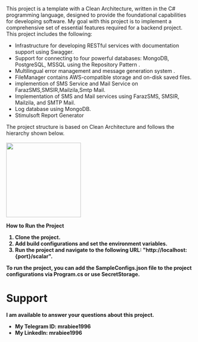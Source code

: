 This project is a template with a Clean Architecture, written in the C# programming language, designed to provide the foundational capabilities for developing software. My goal with this project is to implement a comprehensive set of essential features required for a backend project. This project includes the following:

<ul>
<li>Infrastructure for developing RESTful services with documentation support using Swagger.</li>
<li>Support for connecting to four powerful databases: MongoDB, PostgreSQL, MSSQL using the Repository Pattern .</li>
<li>Multilingual error management and message generation system .</li>
<li>FileManager contains AWS-compatible storage and on-disk saved files.</li>
<li>implemention of SMS Service and Mail Service on FarazSMS,SMSIR,Mailzila,Smtp Mail.</li>
<li>Implementation of SMS and Mail services using FarazSMS, SMSIR, Mailzila, and SMTP Mail.</li>
<li>Log database using MongoDB.</li>
<li>Stimulsoft Report Generator</li>
</ul>
The project structure is based on Clean Architecture and follows the hierarchy shown below. <br><br>

<img width="200" src="http://45.149.77.10:9000/test/DotnetClean.png">

<b>How to Run the Project<b>
1) Clone the project.
2) Add build configurations and set the environment variables.
3) Run the project and navigate to the following URL: "http://localhost:{port}/scalar".

<b>To run the project, you can add the SampleConfigs.json file to the project configurations via Program.cs or use SecretStorage.</b>

# Support

I am available to answer your questions about this project.

- My Telegram ID: mrabiee1996
- My LinkedIn: mrabiee1996
